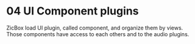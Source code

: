 # 04 UI Component plugins

ZicBox load UI plugin, called component, and organize them by views. Those components have access to each others and to the audio plugins.
